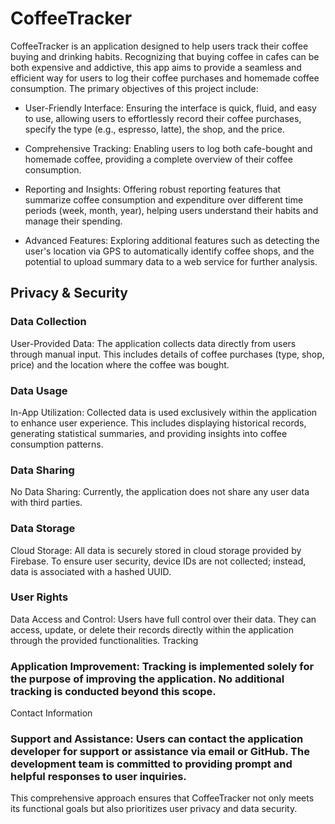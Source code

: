# CoffeeTracker

CoffeeTracker is an application designed to help users track their coffee buying and drinking habits. Recognizing that buying coffee in cafes can be both expensive and addictive, this app aims to provide a seamless and efficient way for users to log their coffee purchases and homemade coffee consumption. The primary objectives of this project include:

- User-Friendly Interface: Ensuring the interface is quick, fluid, and easy to use, allowing users to effortlessly record their coffee purchases, specify the type (e.g., espresso, latte), the shop, and the price.

- Comprehensive Tracking: Enabling users to log both cafe-bought and homemade coffee, providing a complete overview of their coffee consumption.

- Reporting and Insights: Offering robust reporting features that summarize coffee consumption and expenditure over different time periods (week, month, year), helping users understand their habits and manage their spending.

- Advanced Features: Exploring additional features such as detecting the user's location via GPS to automatically identify coffee shops, and the potential to upload summary data to a web service for further analysis.

## Privacy & Security
### Data Collection
User-Provided Data: The application collects data directly from users through manual input. This includes details of coffee purchases (type, shop, price) and the location where the coffee was bought.
### Data Usage
In-App Utilization: Collected data is used exclusively within the application to enhance user experience. This includes displaying historical records, generating statistical summaries, and providing insights into coffee consumption patterns.
### Data Sharing
No Data Sharing: Currently, the application does not share any user data with third parties.
### Data Storage
Cloud Storage: All data is securely stored in cloud storage provided by Firebase. To ensure user security, device IDs are not collected; instead, data is associated with a hashed UUID.
### User Rights
Data Access and Control: Users have full control over their data. They can access, update, or delete their records directly within the application through the provided functionalities.
Tracking
### Application Improvement: Tracking is implemented solely for the purpose of improving the application. No additional tracking is conducted beyond this scope.
Contact Information
### Support and Assistance: Users can contact the application developer for support or assistance via email or GitHub. The development team is committed to providing prompt and helpful responses to user inquiries.
This comprehensive approach ensures that CoffeeTracker not only meets its functional goals but also prioritizes user privacy and data security.
